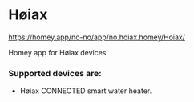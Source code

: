 # Høiax
https://homey.app/no-no/app/no.hoiax.homey/Hoiax/

Homey app for Høiax devices

### Supported devices are:
* Høiax CONNECTED smart water heater.

